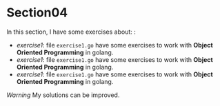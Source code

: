 # Section04

In this section, I have some exercises about: :

- *exercise1*: file ```exercise1.go``` have some exercises to work with **Object Oriented Programming** in golang.
- *exercise1*: file ```exercise1.go``` have some exercises to work with **Object Oriented Programming** in golang.
- *exercise1*: file ```exercise1.go``` have some exercises to work with **Object Oriented Programming** in golang.

*Warning* My solutions can be improved.
